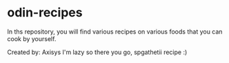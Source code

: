 # odin-recipes
In ths repository, you will find various recipes on various foods
that you can cook by yourself.

Created by: Axisys
I'm lazy so there you go, spgathetii recipe :)
